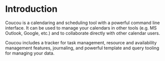 # Introduction

Coucou is a calendaring and scheduling tool with a powerful command line interface. It can be used
to manage your calendars in other tools (e.g. MS Outlook, Google, etc.) and to collaborate directly
with other calendar users.

Coucou includes a tracker for task management, resource and availability management features,
journaling, and powerful template and query tooling for managing your data.

